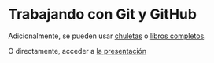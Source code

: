 # Trabajando con Git y GitHub

Adicionalmente, se pueden
usar
[chuletas](https://github.com/oliviaguest/git-and-github-cheat-sheet)
o [libros completos](http://amzn.to/2AjMcYJ).

O directamente, acceder a [la presentación](git_github.pdf)
